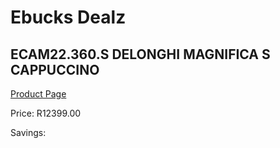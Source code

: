 
# Ebucks Dealz
## ECAM22.360.S DELONGHI MAGNIFICA S CAPPUCCINO
[Product Page](https://www.ebucks.com/web/shop/productSelected.do?prodId=1158924720&catId=704984897)

Price: R12399.00

Savings: 


	